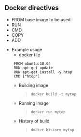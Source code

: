 
## Docker directives
   - FROM base image to be used
   - RUN
   - CMD
   - COPY
   - ADD
 
  + Example usage 
    - docker file
    ``` 
     FROM ubuntu:18.04
     RUN apt-get update
     RUN apt-get install -y htop
     CMD ["htop"]
     ```
    - Building image
      > `docker build -t mytop` 
    - Running image
      > `docker run mytop` 
    - History of build
      > `docker history mytop`
